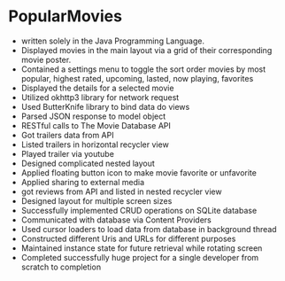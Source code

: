 # PopularMovies
- written solely in the Java Programming Language.
- Displayed movies in the main layout via a grid of their corresponding movie poster.
- Contained a settings menu to toggle the sort order movies by most popular, highest rated, upcoming, lasted, now playing, favorites
- Displayed the details for a selected movie
- Utilized okhttp3 library for network request
- Used ButterKnife library to bind data do views 
- Parsed JSON response to model object
- RESTful calls to The Movie Database API
- Got trailers data from API
- Listed trailers in horizontal recycler view
- Played trailer via youtube
- Designed complicated nested layout
- Applied floating button icon to make movie favorite or unfavorite
- Applied sharing to external media
- got reviews from API and listed in nested recycler view
- Designed layout for multiple screen sizes
- Successfully implemented CRUD operations on SQLite database
- Communicated with database via Content Providers
- Used cursor loaders to load data from database in background thread
- Constructed different Uris and URLs for different purposes
- Maintained instance state for future retrieval while rotating screen
- Completed successfully huge project for a single developer from scratch to completion

